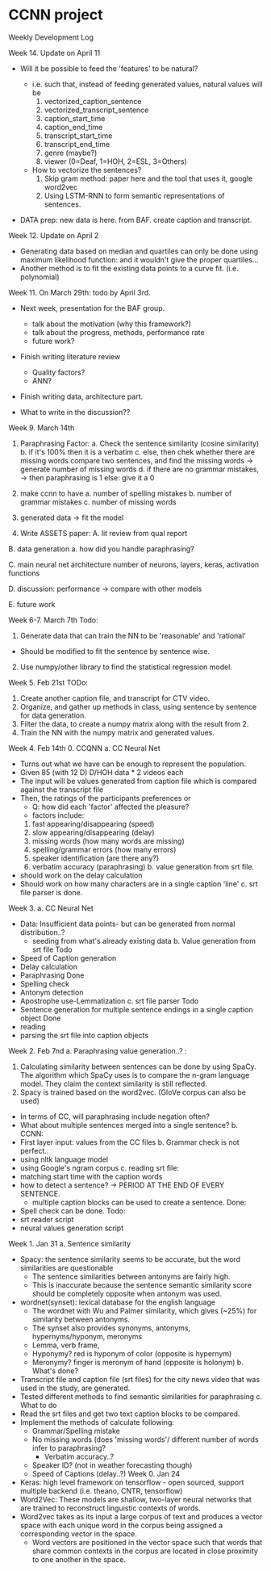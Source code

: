 # CCNN project

Weekly Development Log

Week 14. Update on April 11
- Will it be possible to feed the 'features' to be natural?
  - i.e. such that, instead of feeding generated values,
  natural values will be 
    1. vectorized_caption_sentence
    2. vectorized_transcript_sentence
    3. caption_start_time
    4. caption_end_time
    5. transcript_start_time
    6. transcript_end_time
    7. genre (maybe?)
    8. viewer (0=Deaf, 1=HOH, 2=ESL, 3=Others)
  - How to vectorize the sentences?
    1) Skip gram method: paper here and the tool that uses it, google word2vec
    2) Using LSTM-RNN to form semantic representations of 
    sentences.

- DATA prep: new data is here. from BAF. create caption and transcript.




Week 12. Update on April 2
- Generating data based on median and quartiles can only be done using maximum likelihood function: and it wouldn't give the proper quartiles...
- Another method is to fit the existing data points to a curve fit. (i.e. polynomial)

Week 11. On March 29th: todo by April 3rd.

- Next week, presentation for the BAF group.
  - talk about the motivation (why this framework?)
  - talk about the progress, methods, performance rate
  - future work?

- Finish writing literature review
  - Quality factors?
  - ANN?
- Finish writing data, architecture part.
- What to write in the discussion??

Week 9. March 14th
1. Paraphrasing Factor:
  a. Check the sentence similarity (cosine similarity)
  b. if it's 100% then it is a verbatim
  c. else, then chek whether there are missing words
    compare two sentences, and find the missing words
    -> generate number of missing words
  d. if there are no grammar mistakes,
    -> then paraphrasing is 1
    else: 
      give it a 0

2. make ccnn to have
  a. number of spelling mistakes
  b. number of grammar mistakes
  c. number of missing words

3. generated data -> fit the model

4. Write ASSETS paper:
  A. lit review from qual report
  
  B. data generation
    a. how did you handle paraphrasing?
    
  C. main neural net architecture
    number of neurons, layers,
    keras, activation functions
  
  D. discussion:
    performance -> compare with other models
  
  E. future work




Week 6-7. March 7th
Todo:
1. Generate data that can train the NN to be 'reasonable' and 'rational'
 - Should be modified to fit the sentence by sentence wise.
2. Use numpy/other library to find the statistical regression model.


Week 5. Feb 21st
TODo:
1. Create another caption file, and transcript for CTV video.
2. Organize, and gather up methods in class, 
   using sentence by sentence for data generation.
3. Filter the data, to create a numpy matrix along with the result from 2.
4. Train the NN with the numpy matrix and generated values.

Week 4. Feb 14th
0. CCQNN
a. CC Neural Net
  - Turns out what we have can be enough to represent the population.
  - Given 85 (with 12 D) D/HOH data * 2 videos each
  - The input will be values generated from caption file which is compared against the transcript file
  - Then, the ratings of the participants preferences or
      - Q: how did each 'factor' affected the pleasure?
      - factors include: 
      1. fast appearing/disappearing (speed)
      2. slow appearing/disappearing (delay)
      3. missing words (how many words are missing)
      4. spelling/grammar errors (how many errors)
      5. speaker identification (are there any?)
      6. verbatim accuracy (paraphrasing)
b. value generation from srt file.
  - should work on the delay calculation
  - Should work on how many characters are in a single caption 'line'
c. srt file parser is done.

Week 3.
a. CC Neural Net
  - Data: Insufficient data points- but can be generated from normal distribution..?
    - seeding from what's already existing data
b. Value generation from srt file
  Todo
  - Speed of Caption generation
  - Delay calculation
  - Paraphrasing
  Done
  - Spelling check
  - Antonym detection
  - Apostrophe use-Lemmatization
c. srt file parser
  Todo
  - Sentence generation for multiple sentence endings in a single caption object
  Done
  - reading
  - parsing the srt file into caption objects

Week 2. Feb 7nd
a. Paraphrasing value generation..? :
  1. Calculating similarity between sentences can be done by using SpaCy. The algorithm which SpaCy uses is to compare the n-gram language model. They claim
  the context similarity is still reflected.
  2. Spacy is trained based on the word2vec. (GloVe corpus can also be used)
  - In terms of CC, will paraphrasing include negation often?
  - What about multiple sentences merged into a single sentence?
b. CCNN:
  - First layer input: values from the CC files
b. Grammar check is not perfect.. 
  - using nltk language model
  - using Google's ngram corpus
c. reading srt file:
  - matching start time with the caption words
  - how to detect a sentence? -> PERIOD AT THE END OF EVERY SENTENCE.
    - multiple caption blocks can be used to create a sentence.
Done: 
  - Spell check can be done.
Todo:
  - srt reader script
  - neural values generation script

Week 1. Jan 31
a. Sentence similarity
  - Spacy: the sentence similarity seems to be accurate, but the word similarities are questionable
      - The sentence similarities between antonyms are fairly high.
      - This is inaccurate because the sentence semantic similarity score should be completely opposite when antonym was used.
  - wordnet(synset): lexical database for the english language
      - The wordnet with Wu and Palmer similarity, which gives (~25%) for similarity between antonyms.
      - The synset also provides synonyms, antonyms, hypernyms/hyponym, meronyms
      - Lemma, verb frame, 
      - Hyponymy? red is hyponym of color (opposite is hypernym)
      - Meronymy? finger is meronym of hand (opposite is holonym)
b. What's done?
  - Transcript file and caption file (srt files) for the city news video that was used in the study, are generated.
  - Tested different methods to find semantic similarities for paraphrasing
c. What to do
  - Read the srt files and get two text caption blocks to be compared.
  - Implement the methods of calculate following:
    - Grammar/Spelling mistake
    - No missing words (does 'missing words'/ different number of words infer to paraphrasing?
      - Verbatim accuracy..?
    - Speaker ID? (not in weather forecasting though)
    - Speed of Captions (delay..?)
Week 0. Jan 24
- Keras: high level framework on tensorflow
      - open sourced, support multiple backend (i.e. theano, CNTR, tensorflow)
- Word2Vec: These models are shallow, two-layer neural networks that are trained to reconstruct linguistic contexts of words.          
- Word2vec takes as its input a large corpus of text and 
        produces a vector space with each unique word in the corpus being assigned a corresponding vector in the space.
    - Word vectors are positioned in the vector space such that        words that share common contexts in the corpus are 
        located in close proximity to one another in the space.
